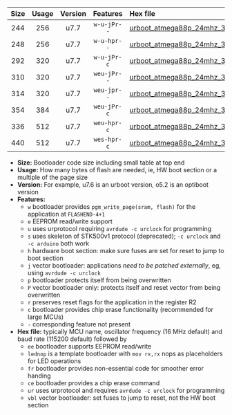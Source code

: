 |Size|Usage|Version|Features|Hex file|
|:-:|:-:|:-:|:-:|:--|
|244|256|u7.7|`w-u-jPr--`|[urboot_atmega88p_24mhz_38400bps_lednop_ur_vbl.hex](https://raw.githubusercontent.com/stefanrueger/urboot.hex/main/mcus/atmega88p/fcpu_24mhz/38400_bps/urboot_atmega88p_24mhz_38400bps_lednop_ur_vbl.hex)|
|248|256|u7.7|`w-u-hpr--`|[urboot_atmega88p_24mhz_38400bps_lednop_fr_ur.hex](https://raw.githubusercontent.com/stefanrueger/urboot.hex/main/mcus/atmega88p/fcpu_24mhz/38400_bps/urboot_atmega88p_24mhz_38400bps_lednop_fr_ur.hex)|
|292|320|u7.7|`w-u-jPr-c`|[urboot_atmega88p_24mhz_38400bps_lednop_fr_ce_ur_vbl.hex](https://raw.githubusercontent.com/stefanrueger/urboot.hex/main/mcus/atmega88p/fcpu_24mhz/38400_bps/urboot_atmega88p_24mhz_38400bps_lednop_fr_ce_ur_vbl.hex)|
|310|320|u7.7|`weu-jPr--`|[urboot_atmega88p_24mhz_38400bps_ee_lednop_ur_vbl.hex](https://raw.githubusercontent.com/stefanrueger/urboot.hex/main/mcus/atmega88p/fcpu_24mhz/38400_bps/urboot_atmega88p_24mhz_38400bps_ee_lednop_ur_vbl.hex)|
|314|320|u7.7|`weu-jpr--`|[urboot_atmega88p_24mhz_38400bps_ee_lednop_fr_ur_vbl.hex](https://raw.githubusercontent.com/stefanrueger/urboot.hex/main/mcus/atmega88p/fcpu_24mhz/38400_bps/urboot_atmega88p_24mhz_38400bps_ee_lednop_fr_ur_vbl.hex)|
|354|384|u7.7|`weu-jPr-c`|[urboot_atmega88p_24mhz_38400bps_ee_lednop_fr_ce_ur_vbl.hex](https://raw.githubusercontent.com/stefanrueger/urboot.hex/main/mcus/atmega88p/fcpu_24mhz/38400_bps/urboot_atmega88p_24mhz_38400bps_ee_lednop_fr_ce_ur_vbl.hex)|
|336|512|u7.7|`weu-hpr-c`|[urboot_atmega88p_24mhz_38400bps_ee_lednop_fr_ce_ur.hex](https://raw.githubusercontent.com/stefanrueger/urboot.hex/main/mcus/atmega88p/fcpu_24mhz/38400_bps/urboot_atmega88p_24mhz_38400bps_ee_lednop_fr_ce_ur.hex)|
|440|512|u7.7|`wes-hpr-c`|[urboot_atmega88p_24mhz_38400bps_ee_lednop_fr_ce.hex](https://raw.githubusercontent.com/stefanrueger/urboot.hex/main/mcus/atmega88p/fcpu_24mhz/38400_bps/urboot_atmega88p_24mhz_38400bps_ee_lednop_fr_ce.hex)|

- **Size:** Bootloader code size including small table at top end
- **Usage:** How many bytes of flash are needed, ie, HW boot section or a multiple of the page size
- **Version:** For example, u7.6 is an urboot version, o5.2 is an optiboot version
- **Features:**
  + `w` bootloader provides `pgm_write_page(sram, flash)` for the application at `FLASHEND-4+1`
  + `e` EEPROM read/write support
  + `u` uses urprotocol requiring `avrdude -c urclock` for programming
  + `s` uses skeleton of STK500v1 protocol (deprecated); `-c urclock` and `-c arduino` both work
  + `h` hardware boot section: make sure fuses are set for reset to jump to boot section
  + `j` vector bootloader: applications *need to be patched externally*, eg, using `avrdude -c urclock`
  + `p` bootloader protects itself from being overwritten
  + `P` vector bootloader only: protects itself and reset vector from being overwritten
  + `r` preserves reset flags for the application in the register R2
  + `c` bootloader provides chip erase functionality (recommended for large MCUs)
  + `-` corresponding feature not present
- **Hex file:** typically MCU name, oscillator frequency (16 MHz default) and baud rate (115200 default) followed by
  + `ee` bootloader supports EEPROM read/write
  + `lednop` is a template bootloader with `mov rx,rx` nops as placeholders for LED operations
  + `fr` bootloader provides non-essential code for smoother error handing
  + `ce` bootloader provides a chip erase command
  + `ur` uses urprotocol and requires `avrdude -c urclock` for programming
  + `vbl` vector bootloader: set fuses to jump to reset, not the HW boot section
